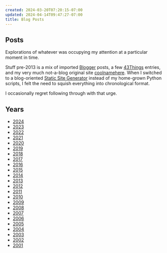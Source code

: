 ```yaml
---
created: 2024-03-20T07:20:15-07:00
updated: 2024-04-14T09:47:27-07:00
title: Blog Posts
---
```


## Posts

Explorations of whatever was occupying my attention at a particular moment in time.

Stuff pre-2013 is a mix of imported [Blogger](../card/Blogger.md) posts, a few [43Things](../card/43%20Things.md) entries, and my very much not-a-blog original site [coolnamehere](../card/coolnamehere.md). When I switched to a blog-oriented [Static Site Generator](../card/Static%20Site%20Generator.md) instead of my home-grown Python scripts, I felt the need to squish everything into chronological format.

I occasionally regret following through with that urge.

## Years

* [2024](2024.md)
* [2023](2023.md)
* [2022](2022.md)
* [2021](2021.md)
* [2020](2020.md)
* [2019](2019.md)
* [2018](2018.md)
* [2017](2017.md)
* [2016](2016.md)
* [2015](2015.md)
* [2014](2014.md)
* [2013](2013.md)
* [2012](2012.md)
* [2011](2011.md)
* [2010](2010.md)
* [2009](2009.md)
* [2008](2008.md)
* [2007](2007.md)
* [2006](2006.md)
* [2005](2005.md)
* [2004](2004.md)
* [2003](2003.md)
* [2002](2002.md)
* [2001](2001.md)

